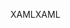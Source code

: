 <span data-ttu-id="eae9c-101">XAML</span><span class="sxs-lookup"><span data-stu-id="eae9c-101">XAML</span></span>
